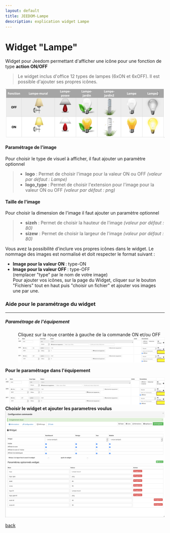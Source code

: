 ```yaml
---
layout: default
title: JEEDOM-Lampe
description: explication widget Lampe
---
```


# Widget "Lampe" 

Widget pour Jeedom permettant d'afficher une icône pour une fonction de type <b>action ON/OFF</b>
<blockquote>
Le widget inclus d'office 12 types de lampes (6xON et 6xOFF). Il est possible d'ajouter ses propres icônes.
</blockquote>

<p><img src="Img/JEEDOM-Lampe-Visuel.png" alt="Visuels" /></p>


<h4 id="Logo">Paramétrage de l'image</h4>
Pour choisir le type de visuel à afficher, il faut ajouter un paramètre optionnel<br/>
<blockquote>
    <ul>
        <li><b>logo</b>         : Permet de choisir l'image pour la valeur ON ou OFF <i>(valeur par défaut : Lampe)</i></li>
        <li><b>logo_type</b>    : Permet de choisir l'extension pour l'image pour la valeur ON ou OFF <i>(valeur par défaut : png)</i></li>
</ul>
</blockquote>


<h4 id="TaIlle">Taille de l'image</h4>
Pour choisir la dimension de l'image il faut ajouter un paramètre optionnel<br/>
<blockquote>
    <ul>
        <li><b>sizeh</b>    : Permet de choisir la hauteur de l'image <i>(valeur par défaut : 80)</i></li>
        <li><b>sizew</b>    : Permet de choisir la largeur de l'image <i>(valeur par défaut : 80)</i></li>
</ul>
</blockquote>



  
Vous avez la possibilité d'inclure vos propres icônes dans le widget. Le nommage des images est normalisé et doit respecter le format suivant :<br/>
* **<b>Image pour la valeur ON </b>** : type-ON<br/>
* **<b>Image pour la valeur OFF </b>** : type-OFF<br/>
(remplacer "type" par le nom de votre image)<br/>
Pour ajouter vos icônes, sur la page du Widget, cliquer sur le bouton "Fichiers" tout en haut puis "choisir un fichier" et ajouter vos images une par une.<br/>


<h3 id="Aide Paramétrage">Aide pour le paramétrage du widget</h3>
<hr />
<h5 id="header-5">Paramétrage de l'équipement</h5>
<dl>
<dd>Cliquez sur la roue crantée à gauche de la commande ON et/ou OFF<br/>
    <img src="Img/JEEDOM-Lampe-Acces.png" alt="Access"/>
</dd>
</dl>



<b>Pour le paramétrage dans l'équipement</b><br/>

<img src="Img/JEEDOM-Lampe-Acces.png" alt="Access"/><br/>
<b>Choisir le widget et ajouter les parametres voulus</b><br/>
<img src="Img/JEEDOM-Lampe-Configuration.png" alt="Configuration"/><br/>





[back](./)